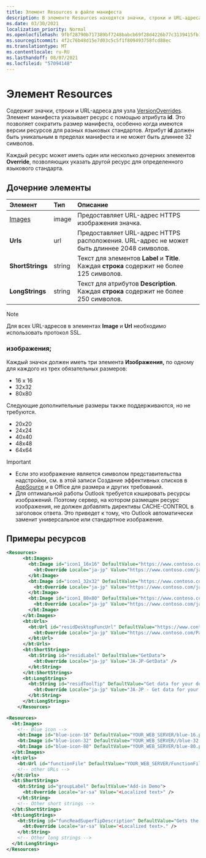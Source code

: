 ```yaml
---
title: Элемент Resources в файле манифеста
description: В элементе Resources находятся значки, строки и URL-адреса для узла VersionOverrides.
ms.date: 03/30/2021
localization_priority: Normal
ms.openlocfilehash: 9fbf28790b717389bf7248babcb69f28d4226b77c3139415fb14bbd712690074
ms.sourcegitcommit: 4f2c76b48d15e7d03c5c5f1f809493758fcd88ec
ms.translationtype: MT
ms.contentlocale: ru-RU
ms.lasthandoff: 08/07/2021
ms.locfileid: "57094148"
---
```

# <a name="resources-element"></a>Элемент Resources

Содержит значки, строки и URL-адреса для узла [VersionOverrides](versionoverrides.md). Элемент манифеста указывает ресурс с помощью атрибута **id**. Это позволяет сократить размер манифеста, особенно когда имеются версии ресурсов для разных языковых стандартов. Атрибут **id** должен быть уникальным в пределах манифеста и не может быть длиннее 32 символов.

Каждый ресурс может иметь один или несколько дочерних элементов **Override**, позволяющих указать другой ресурс для определенного языкового стандарта.

## <a name="child-elements"></a>Дочерние элементы

|  Элемент |  Тип  |  Описание  |
|:-----|:-----|:-----|
|  [Images](#images)            |  image   |  Предоставляет URL-адрес HTTPS изображения значка. |
|  **Urls**                |  url     |  Предоставляет URL-адрес HTTPS расположения. URL-адрес не может быть длиннее 2048 символов. |
|  **ShortStrings** |  string  |  Текст для элементов **Label** и **Title**. Каждая **строка** содержит не более 125 символов.|
|  **LongStrings**  |  string  | Текст для атрибутов **Description**. Каждая **строка** содержит не более 250 символов.|

> [!NOTE]
> Для всех URL-адресов в элементах **Image** и **Url** необходимо использовать протокол SSL.

### <a name="images"></a>изображения;

Каждый значок должен иметь три элемента **Изображения,** по одному для каждого из трех обязательных размеров:

- 16 x 16
- 32x32
- 80x80

Следующие дополнительные размеры также поддерживаются, но не требуются.

- 20x20
- 24x24
- 40x40
- 48x48
- 64x64

> [!IMPORTANT]
>
> - Если это изображение является символом представительства надстройки, см. в этой записи Создание эффективных списков в [AppSource](/office/dev/store/create-effective-office-store-listings#create-an-icon-for-your-add-in) и в Office для размера и других требований.
> - Для оптимальной работы Outlook требуется кэшировать ресурсы изображений. Поэтому сервер, на котором размещен ресурс изображения, не должен добавлять директивы CACHE-CONTROL в заголовок ответа. Это приведет к тому, что Outlook автоматически заменит универсальное или стандартное изображение.

## <a name="resources-examples"></a>Примеры ресурсов

```XML
<Resources>
      <bt:Images>
        <bt:Image id="icon1_16x16" DefaultValue="https://www.contoso.com/icon_default.png">
          <bt:Override Locale="ja-jp" Value="https://www.contoso.com/ja-jp16-icon_default.png" />
        </bt:Image>
        <bt:Image id="icon1_32x32" DefaultValue="https://www.contoso.com/icon_default.png">
          <bt:Override Locale="ja-jp" Value="https://www.contoso.com/ja-jp32-icon_default.png" />
        </bt:Image>
        <bt:Image id="icon1_80x80" DefaultValue="https://www.contoso.com/icon_default.png">
          <bt:Override Locale="ja-jp" Value="https://www.contoso.com/ja-jp80-icon_default.png" />
        </bt:Image>
      </bt:Images>
      <bt:Urls>
        <bt:Url id="residDesktopFuncUrl" DefaultValue="https://www.contoso.com/Pages/Home.aspx">
          <bt:Override Locale="ja-jp" Value="https://www.contoso.com/Pages/Home.aspx" />
        </bt:Url>
      </bt:Urls>
      <bt:ShortStrings>
        <bt:String id="residLabel" DefaultValue="GetData">
          <bt:Override Locale="ja-jp" Value="JA-JP-GetData" />
        </bt:String>
      </bt:ShortStrings>
      <bt:LongStrings>
        <bt:String id="residToolTip" DefaultValue="Get data for your document.">
          <bt:Override Locale="ja-jp" Value="JA-JP - Get data for your document." />
        </bt:String>
      </bt:LongStrings>
    </Resources>
```

```xml
<Resources>
  <bt:Images>
    <!-- Blue icon -->
    <bt:Image id="blue-icon-16" DefaultValue="YOUR_WEB_SERVER/blue-16.png"/>
    <bt:Image id="blue-icon-32" DefaultValue="YOUR_WEB_SERVER//blue-32.png"/>
    <bt:Image id="blue-icon-80" DefaultValue="YOUR_WEB_SERVER/blue-80.png"/>
  </bt:Images>
  <bt:Urls>
    <bt:Url id="functionFile" DefaultValue="YOUR_WEB_SERVER/FunctionFile/Functions.html"/>
    <!-- other URLs -->
  </bt:Urls>
  <bt:ShortStrings>
    <bt:String id="groupLabel" DefaultValue="Add-in Demo">
      <bt:Override Locale="ar-sa" Value="<Localized text>" />
    </bt:String>
    <!-- Other short strings -->
  </bt:ShortStrings>
  <bt:LongStrings>
    <bt:String id="funcReadSuperTipDescription" DefaultValue="Gets the subject of the message or appointment.">
      <bt:Override Locale="ar-sa" Value="<Localized text>." />
    </bt:String>
    <!-- Other long strings -->
  </bt:LongStrings>
</Resources>
```
